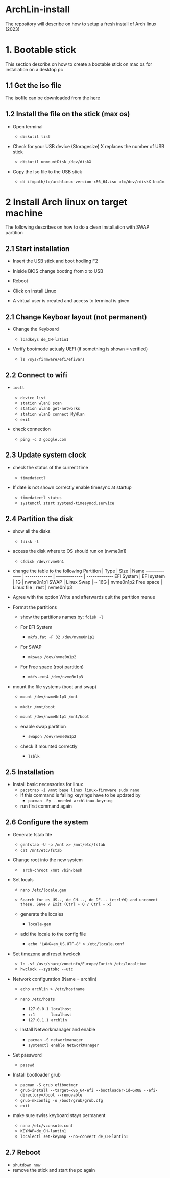 # ArchLin-install
The repository will describe on how to setup a fresh install of Arch linux (2023)

# 1. Bootable stick
This section describs on how to create a bootable stick on mac os for installation on a desktop pc

## 1.1 Get the iso file
The isofile can be downloaded from the [here](https://archlinux.org/download/ "here title")

## 1.2 Install the file on the stick (max os)
- Open terminal
  - ```diskutil list```

- Check for your USB device (Storagesize) X replaces the number of USB stick
  - ``` diskutil unmountDisk /dev/diskX ```

- Copy the Iso file to the USB stick
  - ``` dd if=path/to/archlinux-version-x86_64.iso of=/dev/rdiskX bs=1m ``` 

# 2 Install Arch linux on target machine
The following describes on how to do a clean installation with SWAP partition

## 2.1 Start installation
- Insert the USB stick and boot hodling F2

- Iniside BIOS change booting from x to USB

- Reboot

- Click on install Linux

- A virtual user is created and access to terminal is given

## 2.1 Change Keyboar layout (not permanent)
- Change the Keyboard
  - ``` loadkeys de_CH-latin1 ```

- Verify bootmode actualy UEFI (if something is shown = verified)
  - ``` ls /sys/firmware/efi/efivars ```

## 2.2 Connect to wifi
- ``` iwctl ```
  - ``` device list ```
  - ``` station wlan0 scan ```
  - ``` station wlan0 get-networks ```
  - ``` station wlan0 connect MyWlan ```
  - ``` exit ```

- check connection
  - ``` ping -c 3 google.com ```

## 2.3 Update system clock
- check the status of the current time
  - ``` timedatectl ```
  
- If date is not shown correctly enable timesync at startup
  - ``` timedatectl status ```
  - ``` systemctl start systemd-timesyncd.service ```


## 2.4 Partition the disk
- show all the disks
  - ``` fdisk -l ```

- access the disk where to OS should run on (nvme0n1)
  - ``` cfdisk /dev/nvme0n1 ```

- change the table to the following 
    Partition     | Type          | Size          | Name
    ------------- | ------------- | ------------- | -------------
    EFI System    | EFI system    | 1G            | nvme0n1p1
    SWAP          | Linux Swap    | ~ 16G         | nvme0n1p2
    Free space    | Linux file    | rest          | nvme0n1p3

- Agree with the option Write and afterwards quit the partition menue

- Format the partitions
  - show the partitions names by:
    ``` fdisk -l ```
  
  - For EFI System
    - ``` mkfs.fat -F 32 /dev/nvme0n1p1 ```

  - For SWAP
    - ``` mkswap /dev/nvme0n1p2 ```
    
  - For Free space (root partition)
    - ``` mkfs.ext4 /dev/nvme0n1p3 ```

- mount the file systems (boot and swap)
  - ``` mount /dev/nvme0n1p3 /mnt ```
  - ``` mkdir /mnt/boot ```
  - ``` mount /dev/nvme0n1p1 /mnt/boot ```

  - enable swap partition
    - ``` swapon /dev/nvme0n1p2 ```
  
  - check if mounted correctly
    - ``` lsblk ```

## 2.5 Installation
- Install basic necessories for linux
  - ``` pacstrap -i /mnt base linux linux-firmware sudo nano ```
  - If this command is failing keyrings have to be updated by
    - ``` pacman -Sy --needed archlinux-keyring ```
  - run first command again

## 2.6 Configure the system
- Generate fstab file
  - ``` genfstab -U -p /mnt >> /mnt/etc/fstab ```
  - ``` cat /mnt/etc/fstab ```

- Change root into the new system
  - ```  arch-chroot /mnt /bin/bash ```

- Set locals
  - ``` nano /etc/locale.gen ```
  - ``` Search for es_US.., de_CH..., de_DE... (ctrl+W) and uncoment these. Save / Exit (Ctrl + O / Ctrl + x) ```
  
  - generate the locales
    - ``` locale-gen ```
    
  - add the locale to the config file
    - ``` echo "LANG=en_US.UTF-8" > /etc/locale.conf ```
    
- Set timezone and reset hwclock
  - ``` ln -sf /usr/share/zoneinfo/Europe/Zurich /etc/localtime ```
  - ``` hwclock --systohc --utc ```

- Network configuration (Name = archlin)
  - ``` echo archlin > /etc/hostname ```
  - ``` nano /etc/hosts ```
    - ``` 127.0.0.1 localhost ```
    - ``` ::1       localhost ```
    - ``` 127.0.1.1 archlin ```
  
  - Install Networkmanager and enable
    - ``` pacman -S networkmanager ```
    - ``` systemctl enable NetworkManager ```
 
- Set password
  - ``` passwd ```

- Install bootloader grub
  - ``` pacman -S grub efibootmgr ```
  - ``` grub-install --target=x86_64-efi --bootloader-id=GRUB --efi-directory=/boot --removable ```
  - ``` grub-mkconfig -o /boot/grub/grub.cfg ```
  - ``` exit ```
 
- make sure swiss keyboard stays permanent
  - ``` nano /etc/vconsole.conf ```
  - ``` KEYMAP=de_CH-lantin1 ```
  - ``` localectl set-keymap --no-convert de_CH-lantin1 ```

## 2.7 Reboot
- ``` shutdown now ```
- remove the stick and start the pc again

  
